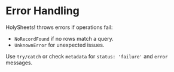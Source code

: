 # Error Handling

HolySheets! throws errors if operations fail:

- `NoRecordFound` if no rows match a query.
- `UnknownError` for unexpected issues.

Use `try/catch` or check `metadata` for `status: 'failure'` and `error` messages.
